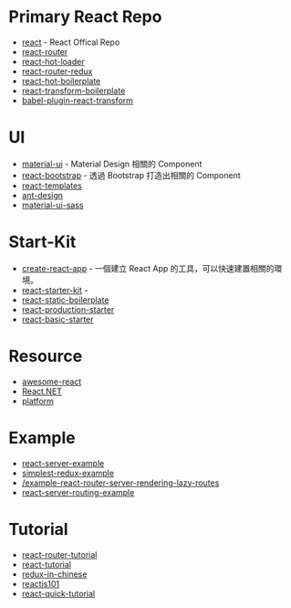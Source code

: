 # Primary React Repo
- [react](https://github.com/facebook/react) - React Offical Repo
- [react-router](https://github.com/ReactTraining/react-router)
- [react-hot-loader](https://github.com/gaearon/react-hot-loader)
- [react-router-redux](https://github.com/reactjs/react-router-redux)
- [react-hot-boilerplate](https://github.com/gaearon/react-hot-boilerplate)
- [react-transform-boilerplate](https://github.com/gaearon/react-transform-boilerplate)
- [babel-plugin-react-transform](https://github.com/gaearon/babel-plugin-react-transform)

# UI
- [material-ui](https://github.com/callemall/material-ui) - Material Design 相關的 Component
- [react-bootstrap](https://github.com/react-bootstrap/react-bootstrap) - 透過 Bootstrap 打造出相關的 Component
- [react-templates](https://github.com/wix/react-templates)
- [ant-design](https://github.com/ant-design/ant-design)
- [material-ui-sass](https://github.com/gpbl/material-ui-sass)

# Start-Kit
- [create-react-app](https://github.com/facebookincubator/create-react-app) - 一個建立 React App 的工具，可以快速建置相關的環境。
- [react-starter-kit](https://github.com/kriasoft/react-starter-kit) - 
- [react-static-boilerplate](https://github.com/kriasoft/react-static-boilerplate)
- [react-production-starter](https://github.com/jaredpalmer/react-production-starter)
- [react-basic-starter](https://github.com/madeinfree/react-basic-starter)

# Resource
- [awesome-react](https://github.com/enaqx/awesome-react)
- [React.NET](https://github.com/reactjs/React.NET)
- [platform](https://github.com/mattermost/platform)

# Example
- [react-server-example](https://github.com/mhart/react-server-example)
- [simplest-redux-example](https://github.com/jackielii/simplest-redux-example)
- [/example-react-router-server-rendering-lazy-routes](htps://github.com/ryanflorence/example-react-router-server-rendering-lazy-routes)
- [react-server-routing-example](https://github.com/mhart/react-server-routing-example)

# Tutorial
- [react-router-tutorial](https://github.com/reactjs/react-router-tutorial)
- [react-tutorial](https://github.com/reactjs/react-tutorial)
- [redux-in-chinese](https://github.com/camsong/redux-in-chinese)
- [reactjs101](https://github.com/kdchang/reactjs101)
- [react-quick-tutorial](https://github.com/shiningjason1989/react-quick-tutorial)
